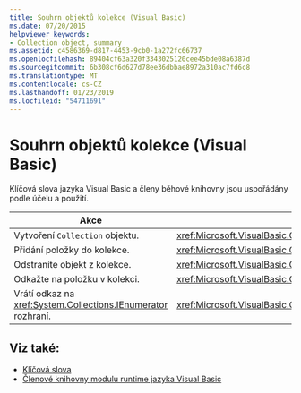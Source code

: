 ```yaml
---
title: Souhrn objektů kolekce (Visual Basic)
ms.date: 07/20/2015
helpviewer_keywords:
- Collection object, summary
ms.assetid: c4586369-d817-4453-9cb0-1a272fc66737
ms.openlocfilehash: 89404cf63a320f3343025120cee45bde08a6387d
ms.sourcegitcommit: 6b308cf6d627d78ee36dbbae8972a310ac7fd6c8
ms.translationtype: MT
ms.contentlocale: cs-CZ
ms.lasthandoff: 01/23/2019
ms.locfileid: "54711691"
---
```

# <a name="collection-object-summary-visual-basic"></a>Souhrn objektů kolekce (Visual Basic)
Klíčová slova jazyka Visual Basic a členy běhové knihovny jsou uspořádány podle účelu a použití.  
  
|Akce|Prvek jazyka|  
|------------|----------------------|  
|Vytvoření `Collection` objektu.|<xref:Microsoft.VisualBasic.Collection>|  
|Přidání položky do kolekce.|<xref:Microsoft.VisualBasic.Collection.Add*>|  
|Odstraníte objekt z kolekce.|<xref:Microsoft.VisualBasic.Collection.Remove*>|  
|Odkažte na položku v kolekci.|<xref:Microsoft.VisualBasic.Collection.Item*>|  
|Vrátí odkaz na <xref:System.Collections.IEnumerator> rozhraní.|<xref:Microsoft.VisualBasic.Collection.System%23Collections%23IEnumerable%23GetEnumerator%2A>|  
  
## <a name="see-also"></a>Viz také:
- [Klíčová slova](../../../visual-basic/language-reference/keywords/index.md)
- [Členové knihovny modulu runtime jazyka Visual Basic](../../../visual-basic/language-reference/runtime-library-members.md)
